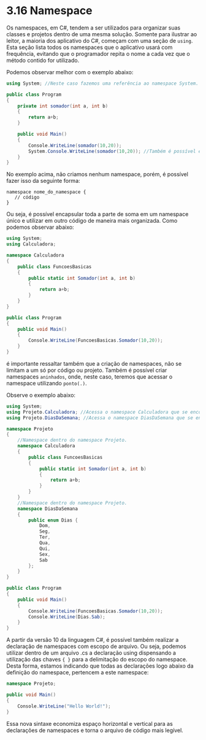 # 3.16 Namespace

Os namespaces, em C#, tendem a ser utilizados para organizar suas classes e projetos dentro de uma mesma solução.
Somente para ilustrar ao leitor, a maioria dos aplicativo do C#, começam com uma seção de `using`.
Esta seção lista todos os namespaces que o aplicativo usará com frequência, evitando que o programador repita o nome a cada vez que o método contido for utilizado.

Podemos observar melhor com o exemplo abaixo:

```cs
using System; //Neste caso fazemos uma referência ao namespace System.

public class Program
{
	private int somador(int a, int b)
	{
		return a+b;
	}

	public void Main()
	{
		Console.WriteLine(somador(10,20));
		System.Console.WriteLine(somador(10,20)); //Também é possível executar o código acima, desta forma, fazendo com que não seja necessário adicionar a diretiva using System
	}
}

```

No exemplo acima, não criamos nenhum namespace, porém, é possível fazer isso da seguinte forma:

```
namespace nome_do_namespace {
   // código
}
```

Ou seja, é possível encapsular toda a parte de soma em um namespace único e utilizar em outro código de maneira mais organizada. Como podemos observar abaixo:

```cs
using System;
using Calculadora;

namespace Calculadora
{
	public class FuncoesBasicas
	{
		public static int Somador(int a, int b)
		{
			return a+b;
		}
	}
}

public class Program
{
	public void Main()
	{
		Console.WriteLine(FuncoesBasicas.Somador(10,20));
	}
}

```

é importante ressaltar também que a criação de namespaces, não se limitam a um só por código ou projeto. Também é possível criar namespaces `aninhados`, onde, neste caso, teremos que acessar o namespace utilizando `ponto(.)`.

Observe o exemplo abaixo:

```cs
using System;
using Projeto.Calculadora; //Acessa o namespace Calculadora que se encontra dentro do projeto.
using Projeto.DiasDaSemana; //Acessa o namespace DiasDaSemana que se encontra dentro do projeto.

namespace Projeto
{
	//Namespace dentro do namespace Projeto.
	namespace Calculadora
	{
		public class FuncoesBasicas
		{
			public static int Somador(int a, int b)
			{
				return a+b;
			}
		}
	}
	//Namespace dentro do namespace Projeto.
	namespace DiasDaSemana
	{
		public enum Dias {
			Dom,
			Seg,
			Ter,
			Qua,
			Qui,
			Sex,
			Sab
		};
	}
}

public class Program
{
	public void Main()
	{
		Console.WriteLine(FuncoesBasicas.Somador(10,20));
		Console.WriteLine(Dias.Sab);
	}
}
```

A partir da versão 10 da linguagem C#, é possível também realizar a declaração de namespaces com escopo de arquivo. Ou seja,
podemos utilizar dentro de um arquivo .cs a declaração using dispensando a utilização das chaves `{ }` para a delimitação do escopo do
namespace. Desta forma, estamos indicando que todas as declarações logo abaixo da definição do namespace, pertencem a este namespace:

```cs
namespace Projeto;

public void Main()
{
    Console.WriteLine("Hello World!");
}
```

Essa nova sintaxe economiza espaço horizontal e vertical para as declarações de namespaces e torna o arquivo de código mais legível.